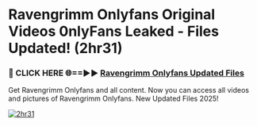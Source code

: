 # Ravengrimm Onlyfans Original Videos 0nlyFans Leaked - Files Updated! (2hr31)

<h3>🔴 CLICK HERE 🌐==►► <a href="https://tinyurl.com/ehrbuxhb" rel="nofollow">Ravengrimm Onlyfans Updated Files</a></h3>

Get Ravengrimm Onlyfans and all content. Now you can access all videos and pictures of Ravengrimm Onlyfans. New Updated Files 2025!

[![2hr31](https://i.imgur.com/lVYEuWS.gif)](https://tinyurl.com/ehrbuxhb)
